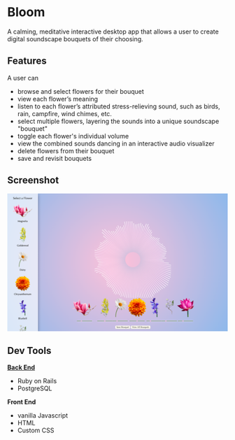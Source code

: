 # Bloom

A calming, meditative interactive desktop app that allows a user to create digital soundscape bouquets of their choosing. 


## Features

A user can

* browse and select flowers for their bouquet 
* view each flower’s meaning
* listen to each flower’s attributed stress-relieving sound, such as birds, rain, campfire, wind chimes, etc.
* select multiple flowers, layering the sounds into a unique soundscape "bouquet" 
* toggle each flower's individual volume  
* view the combined sounds dancing in an interactive audio visualizer
* delete flowers from their bouquet 
* save and revisit bouquets

## Screenshot

![screenshot](./images/bloom-screenshot.png)
## Dev Tools

[**Back End**](https://github.com/angelopoole/Bloom-Backend)
 
* Ruby on Rails 
* PostgreSQL 


**Front End**

* vanilla Javascript 
* HTML 
* Custom CSS 


